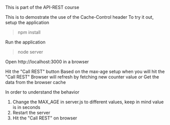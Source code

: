 This is part of the API-REST course

This is to demostrate the use of the Cache-Control header
To try it out, setup the application
> npm install

Run the application
> node server

Open http://localhost:3000 in a browser

Hit the "Call REST" button
Based on the max-age setup when you will hit the "Call REST"
      Browser will refresh by fetching new counter value
      *or* Get the data from the browser cache

In order to understand the behavior
1. Change the MAX_AGE in server.js to different values, keep in mind value is in seconds
2. Restart the server
3. Hit the "Call REST" on browser